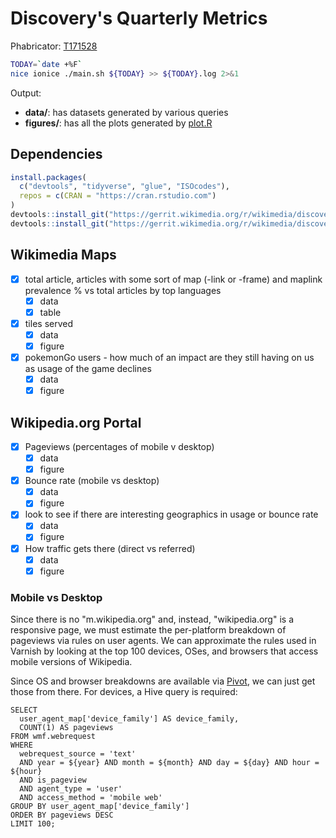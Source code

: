 # Discovery's Quarterly Metrics

Phabricator: [T171528](https://phabricator.wikimedia.org/T171528)

```bash
TODAY=`date +%F`
nice ionice ./main.sh ${TODAY} >> ${TODAY}.log 2>&1
```

Output:

- **data/**: has datasets generated by various queries
- **figures/**: has all the plots generated by [plot.R](plot.R)

## Dependencies

```R
install.packages(
  c("devtools", "tidyverse", "glue", "ISOcodes"),
  repos = c(CRAN = "https://cran.rstudio.com")
)
devtools::install_git("https://gerrit.wikimedia.org/r/wikimedia/discovery/wmf")
devtools::install_git("https://gerrit.wikimedia.org/r/wikimedia/discovery/polloi")
```

## Wikimedia Maps

- [x] total article, articles with some sort of map (-link or -frame) and maplink prevalence % vs total articles by top languages
    - [x] data
    - [x] table
- [x] tiles served
    - [x] data
    - [x] figure
- [x] pokemonGo users - how much of an impact are they still having on us as usage of the game declines
    - [x] data
    - [x] figure

## Wikipedia.org Portal

- [x] Pageviews (percentages of mobile v desktop)
    - [x] data
    - [x] figure
- [x] Bounce rate (mobile vs desktop)
    - [x] data
    - [x] figure
- [x] look to see if there are interesting geographics in usage or bounce rate
    - [x] data
    - [x] figure
- [x] How traffic gets there (direct vs referred)
    - [x] data
    - [x] figure

### Mobile vs Desktop

Since there is no "m.wikipedia.org" and, instead, "wikipedia.org" is a responsive page, we must estimate the per-platform breakdown of pageviews via rules on user agents. We can approximate the rules used in Varnish by looking at the top 100 devices, OSes, and browsers that access mobile versions of Wikipedia.

Since OS and browser breakdowns are available via [Pivot](https://pivot.wikimedia.org), we can just get those from there. For devices, a Hive query is required:

```Hive
SELECT
  user_agent_map['device_family'] AS device_family,
  COUNT(1) AS pageviews
FROM wmf.webrequest
WHERE
  webrequest_source = 'text'
  AND year = ${year} AND month = ${month} AND day = ${day} AND hour = ${hour}
  AND is_pageview
  AND agent_type = 'user'
  AND access_method = 'mobile web'
GROUP BY user_agent_map['device_family']
ORDER BY pageviews DESC
LIMIT 100;
```
